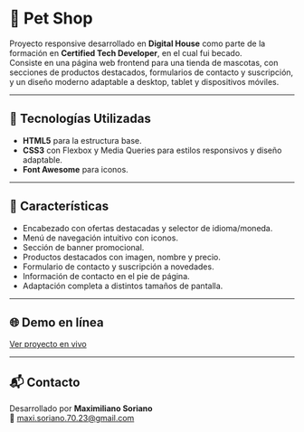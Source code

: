# 🐾 Pet Shop

Proyecto responsive desarrollado en **Digital House** como parte de la formación en **Certified Tech Developer**, en el cual fui becado.  
Consiste en una página web frontend para una tienda de mascotas, con secciones de productos destacados, formularios de contacto y suscripción, y un diseño moderno adaptable a desktop, tablet y dispositivos móviles.

---

## 🚀 Tecnologías Utilizadas

- **HTML5** para la estructura base.  
- **CSS3** con Flexbox y Media Queries para estilos responsivos y diseño adaptable.  
- **Font Awesome** para iconos.  

---

## 📌 Características

- Encabezado con ofertas destacadas y selector de idioma/moneda.  
- Menú de navegación intuitivo con iconos.  
- Sección de banner promocional.  
- Productos destacados con imagen, nombre y precio.  
- Formulario de contacto y suscripción a novedades.  
- Información de contacto en el pie de página.  
- Adaptación completa a distintos tamaños de pantalla.  

---

## 🌐 Demo en línea

[Ver proyecto en vivo](https://front-end-petshop.netlify.app/)

---

## 📬 Contacto

Desarrollado por **Maximiliano Soriano**  
📧 maxi.soriano.70.23@gmail.com
